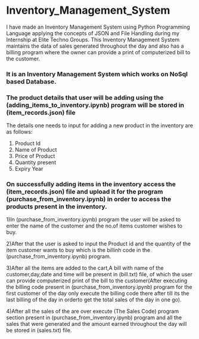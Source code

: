# Inventory_Management_System
I have made an Inventory Management System using Python Programming Language applying the concepts of JSON and File Handling during my Internship at Elite Techno Groups. This Inventory Management System maintains the data of sales generated throughout the day and also has a billing program where the owner can provide a print of computerized bill to the customer.

### It is an Inventory Management System which works on NoSql based Database.

### The product details that user will be adding using the (adding_items_to_inventory.ipynb) program will be stored in (item_records.json) file
The details one needs to input for adding a new product in the inventory are as follows:
1) Product Id
2) Name of Product
3) Price of Product
4) Quantity present
5) Expiry Year
 
### On successfully adding items in the inventory access the (item_records.json) file and upload it for the program (purchase_from_inventory.ipynb) in order to access the products present in the inventory.
1)In (purchase_from_inventory.ipynb) program the user will be asked to enter the name of the customer and the no.of items customer wishes to buy.

2)After that the user is asked to input the Product id and the quantity of the item customer wants to buy which is the billinh code in the (purchase_from_inventory.ipynb) program.

3)After all the items are added to the cart,A bill with name of the customer,day,date and time will be present in (bill.txt) file, of which the user can provide computerized print of the bill to the customer(After executing the billing code present in (purchase_from_inventory.ipynb) program for the first customer of the day only execute the billing code there after till its the last billing of the day in orderto get the total sales of the day in one go).

4)After all the sales of the are over execute (The Sales Code) program section present in (purchase_from_inventory.ipynb) program and all the sales that were generated and the amount earned throughout the day will be stored in (sales.txt) file.


